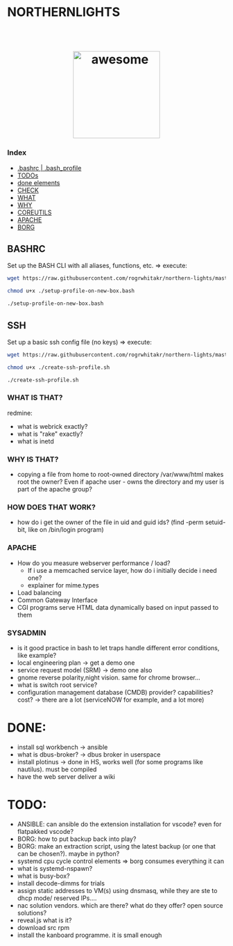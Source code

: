 

# NORTHERNLIGHTS

<h1 align="center">
	<br>
	<img width="200" src="https://cdn.rawgit.com/sindresorhus/awesome/master/media/logo.svg" alt="awesome">
	<br>
</h1>

<h3>Index</h3>
<ul>
<li><a href="#BASHRC">.bashrc | .bash_profile</a></li>
<li><a href="#TODO">TODOs</a></li>
<li><a href="#DONE">done elements</a></li>
<li><a href="#CHECK">CHECK</a></li>
<li><a href="#WHAT">WHAT</a></li>
<li><a href="#WHY">WHY</a></li>

<li><a href="#COREUTILS">COREUTILS</a></li>
<li><a href="#APACHE">APACHE</a></li>
<li><a href="#BORG">BORG</a></li>
</ul>

## BASHRC

Set up the BASH CLI with all aliases, functions, etc. => execute:

```bash
wget https://raw.githubusercontent.com/rogrwhitakr/northern-lights/master/script/setup-profile-on-new-box.bash 

chmod u+x ./setup-profile-on-new-box.bash

./setup-profile-on-new-box.bash
```

## SSH

Set up a basic ssh config file (no keys) => execute:

```bash
wget https://raw.githubusercontent.com/rogrwhitakr/northern-lights/master/conf/network/ssh/create-ssh-profile.sh 

chmod u+x ./create-ssh-profile.sh

./create-ssh-profile.sh
```

### WHAT IS THAT?

redmine:
- what is webrick exactly?
- what is "rake" exactly?
- what is inetd


### WHY IS THAT?
- copying a file from home to root-owned directory /var/www/html makes root the owner? Even if apache user - owns the directory and my user is part of the apache group?

### HOW DOES THAT WORK?
- how do i get the owner of the file in uid and guid ids? (find -perm setuid-bit, like on /bin/login program)

### APACHE
- How do you measure webserver performance / load? 
  - If i use a memcached service layer, how do i initially decide i need one?
  - explainer for mime.types
- Load balancing
- Common Gateway Interface
- CGI programs serve HTML data dynamically based on input passed to them

### SYSADMIN
- is it good practice in bash to let traps handle different error conditions, like example?
- local engineering plan -> get a demo one
- service request model (SRM) -> demo one also
- gnome reverse polarity,night vision. same for chrome browser...
- what is switch root service?
- configuration management database (CMDB) provider? capabilities? cost? -> there are a lot (serviceNOW for example, and a lot more)

# DONE:
- install sql workbench -> ansible
- what is dbus-broker? -> dbus broker in userspace
- install plotinus -> done in HS, works well (for some programs like nautilus). must be compiled
- have the web server deliver a wiki

# TODO:
- ANSIBLE: can ansible do the extension installation for vscode? even for flatpakked vscode?
- BORG: how to put backup back into play?
- BORG: make an extraction script, using the latest backup (or one that can be chosen?). maybe in python?
- systemd cpu cycle control elements => borg consumes everything it can
- what is systemd-nspawn?
- what is busy-box?
- install decode-dimms for trials
- assign static addresses to VM(s) using dnsmasq, while they are ste to dhcp mode/ reserved IPs....
- nac solution vendors. which are there? what do they offer? open source solutions?
- reveal.js what is it?
- download src rpm
- install the kanboard programme. it is small enough